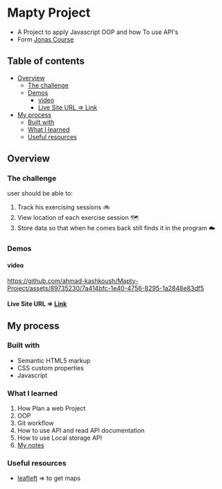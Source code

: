 # Mapty Project

- A Project to apply Javascript OOP and how To use API's
- Form [Jonas Course](https://www.udemy.com/share/101WeY3@wKUEXG7IV4hjPCmGYdth7nxlK7m31uk1DgfRb0ap9l2ZMzZO7D0o_dgX3GHwNXeBCw==/)

## Table of contents

- [Overview](#overview)
  - [The challenge](#the-challenge)
  - [Demos](#demos)
    - [video](#video)
    - [Live Site URL => Link](#live-site-url--link)
- [My process](#my-process)
  - [Built with](#built-with)
  - [What I learned](#what-i-learned)
  - [Useful resources](#useful-resources)

## Overview

### The challenge

user should be able to:

1. Track his exercising sessions 🚲
2. View location of each exercise session 🗺️
3. Store data so that when he comes back still finds it in the program ☁️

### Demos

#### video



https://github.com/ahmad-kashkoush/Mapty-Project/assets/89735230/7a414bfc-1e40-4756-8295-1a2848e83df5



#### Live Site URL => [Link](https://mapty-project-phi.vercel.app/)

## My process

### Built with

- Semantic HTML5 markup
- CSS custom properties
- Javascript

### What I learned

1. How Plan a web Project
2. OOP
3. Git workflow
4. How to use API and read API documentation
5. How to use Local storage API
6. [My notes ]()

### Useful resources

- [leafleft](https://leafletjs.com/reference.html) => to get maps
